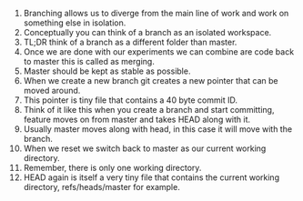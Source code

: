 1. Branching allows us to diverge from the main line of work and work on something else in isolation.
2. Conceptually you can think of a branch as an isolated workspace.
3. TL;DR think of a branch as a different folder than master.
4. Once we are done with our experiments we can combine are code back to master this is called as merging.
5. Master should be kept as stable as possible.
6. When we create a new branch git creates a new pointer that can be moved around.
7. This pointer is tiny file that contains a 40 byte commit ID.
8. Think of it like this when you create a branch and start committing, feature moves on from master and takes HEAD along with it. 
9. Usually master moves along with head, in this case it will move with the branch.
10. When we reset we switch back to master as our current working directory.
11. Remember, there is only one working directory.
12. HEAD again is itself a very tiny file that contains the current working directory, refs/heads/master for example.